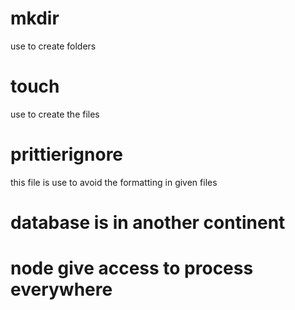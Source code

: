 # mkdir

use to create folders

# touch

use to create the files

# prittierignore

this file is use to avoid the formatting in given files

# database is in another continent

# node give access to process everywhere

<!-- mongodb+srv://gouravyashGY:GYProject_Password@cluster0.iodwfe2.mongodb.net/ -->